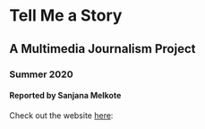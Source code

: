 # Tell Me a Story 
## A Multimedia Journalism Project
### Summer 2020
#### Reported by Sanjana Melkote
Check out the website [here](https://sanjanamelkote.github.io/tell-me-a-story/):
